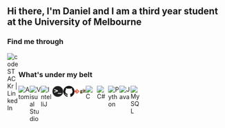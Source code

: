 ## Hi there, I'm Daniel and I am a third year student at the University of Melbourne 

### Find me through
[<img align="left" alt="codeSTACKr | LinkedIn" width="26px" src="https://static.licdn.com/sc/h/akt4ae504epesldzj74dzred8"/>](https://www.linkedin.com/in/daniel-nappa-b202b91a0/)

<br />

### What's under my belt
<img align="left" alt="Atom" width="26px" src="https://i1.wp.com/elias.praciano.com/wp-content/uploads/2016/10/Atom_editor_logo-1bit.png?ssl=1" />
<img align="left" alt="Visual Studio" width="26px" src="https://www.techspot.com/images2/downloads/topdownload/2021/08/2021-08-25-ts3_thumbs-628.png" />
<img align="left" alt="IntelliJ" width="26px" src="https://romainhaeuw.files.wordpress.com/2018/11/intellij_idea_logo-svg.png" />
<img align="left" alt="Terminal" width="26px" src="https://raw.githubusercontent.com/github/explore/80688e429a7d4ef2fca1e82350fe8e3517d3494d/topics/terminal/terminal.png" />
<img align="left" alt="GitHub" width="26px" src="https://raw.githubusercontent.com/github/explore/78df643247d429f6cc873026c0622819ad797942/topics/github/github.png" />
<img align="left" alt="Git" width="26px" src="https://raw.githubusercontent.com/github/explore/80688e429a7d4ef2fca1e82350fe8e3517d3494d/topics/git/git.png" />
<img align="left" alt="C" width="26px" src="https://upload.wikimedia.org/wikipedia/commons/1/19/C_Logo.png" />
<img align="left" alt="C#" width="26px" src="https://seeklogo.com/images/C/c-sharp-c-logo-02F17714BA-seeklogo.com.png" />
<img align="left" alt="Python" width="26px" src="https://upload.wikimedia.org/wikipedia/commons/thumb/c/c3/Python-logo-notext.svg/1200px-Python-logo-notext.svg.png" />
<img align="left" alt="Java" width="26px" src="https://www.vectorlogo.zone/logos/java/java-icon.svg" />
<img align="left" alt="MySQL" width="26px" src="https://img2.freepng.es/20180411/wre/kisspng-mysql-database-web-development-computer-software-dolphin-5ace280ea31a78.1388980015234601106681.jpg" />





<!--
**DanielNappa/DanielNappa** is a ✨ _special_ ✨ repository because its `README.md` (this file) appears on your GitHub profile.

Here are some ideas to get you started:

- 🔭 I’m currently working on ...
- 🌱 I’m currently learning ...
- 👯 I’m looking to collaborate on ...
- 🤔 I’m looking for help with ...
- 💬 Ask me about ...
- 📫 How to reach me: ...
- 😄 Pronouns: ...
- ⚡ Fun fact: ...
-->
